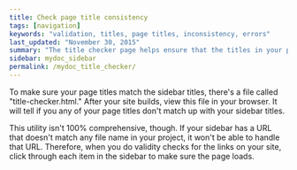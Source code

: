 ```yaml
---
title: Check page title consistency
tags: [navigation]
keywords: "validation, titles, page titles, inconsistency, errors"
last_updated: "November 30, 2015"
summary: "The title checker page helps ensure that the titles in your pages match the titles in your TOC."
sidebar: mydoc_sidebar
permalink: /mydoc_title_checker/
---
```


To make sure your page titles match the sidebar titles, there's a file called "title-checker.html." After your site builds, view this file in your browser. It will tell if you any of your page titles don't match up with your sidebar titles.

This utility isn't 100% comprehensive, though. If your sidebar has a URL that doesn't match any file name in your project, it won't be able to handle that URL. Therefore, when you do validity checks for the links on your site, click through each item in the sidebar to make sure the page loads.

